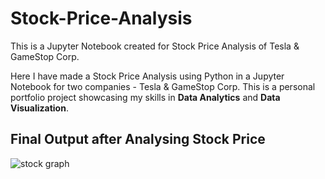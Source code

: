 # Stock-Price-Analysis
This is a Jupyter Notebook created for Stock Price Analysis of Tesla &amp; GameStop Corp.

Here I have made a Stock Price Analysis using Python in a Jupyter Notebook for two companies - Tesla & GameStop Corp. This is a personal portfolio project showcasing my skills in <b>Data Analytics</b> and <b>Data Visualization</b>.

## Final Output after Analysing Stock Price

![stock graph](https://user-images.githubusercontent.com/92635176/229369295-8f7eaa69-5823-410e-84b4-9fbe440cf3e4.jpg)
